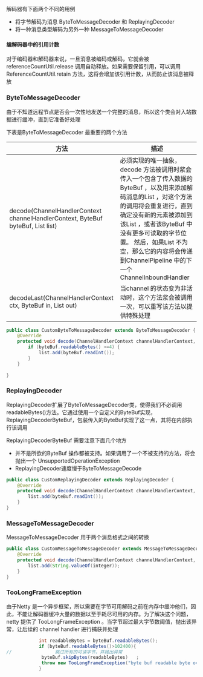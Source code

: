 解码器有下面两个不同的用例

- 将字节解码为消息   ByteToMessageDecoder  和 ReplayingDecoder
- 将一种消息类型解码为另外一种   MessageToMessageDecoder



#### 编解码器中的引用计数

对于编码器和解码器来说，一旦消息被编码或解码，它就会被referenceCountUtil.release 调用自动释放。如果需要保留引用，可以调用ReferenceCountUtil.retain 方法，这将会增加该引用计数，从而防止该消息被释放

### ByteToMessageDecoder  

由于不知道远程节点是否会一次性地发送一个完整的消息，所以这个类会对入站数据进行缓冲，直到它准备好处理

下表是ByteToMessageDecoder  最重要的两个方法

| 方法                                                         | 描述                                                         |
| ------------------------------------------------------------ | ------------------------------------------------------------ |
| decode(ChannelHandlerContext channelHandlerContext, ByteBuf byteBuf, List<Object> list) | 必须实现的唯一抽象，decode 方法被调用时浆会传入一个包含了传入数据的ByteBuf ，以及用来添加解码消息的List ，对这个方法的调用将会重复进行，直到确定没有新的元素被添加到该List ，或者该ByteBuf 中没有更多可读取的字节位置。 然后，如果List 不为空，那么它的内容将会传递到ChannelPipeline 中的下一个ChannelInboundHandler |
| decodeLast(ChannelHandlerContext ctx, ByteBuf in, List<Object> out) | 当channel 的状态变为非活动时，这个方法浆会被调用一次，可以重写该方法以提供特殊处理 |

```java
public class CustomByteToMessageDecoder extends ByteToMessageDecoder {
    @Override
    protected void decode(ChannelHandlerContext channelHandlerContext, ByteBuf byteBuf, List<Object> list) throws Exception {
        if (byteBuf.readableBytes() >=4) {
            list.add(byteBuf.readInt());
        }
    }
 
}
```



### ReplayingDecoder

ReplayingDecoder扩展了ByteToMessageDecoder类，使得我们不必调用readableBytes()方法。它通过使用一个自定义的ByteBuf实现，ReplayingDecoderByteBuf，包装传入的ByteBuf实现了这一点，其将在内部执行该调用

ReplayingDecoderByteBuf 需要注意下面几个地方

- 并不是所欲的ByteBuf 操作都被支持。如果调用了一个不被支持的方法，将会抛出一个 UnsupportedOperationException 
- ReplayingDecoder速度慢于ByteToMessageDecode

```java
public class CustomReplayingDecoder extends ReplayingDecoder {
    @Override
    protected void decode(ChannelHandlerContext channelHandlerContext, ByteBuf byteBuf, List<Object> list) throws Exception {
        list.add(byteBuf.readInt());
    }
}
```

### MessageToMessageDecoder 

MessageToMessageDecoder 用于两个消息格式之间的转换

```java
public class CustomMessageToMessageDecoder extends MessageToMessageDecoder<Integer> {
    @Override
    protected void decode(ChannelHandlerContext channelHandlerContext, Integer integer, List<Object> list) throws Exception {
        list.add(String.valueOf(integer));
    }
}
```

### TooLongFrameException

由于Netty 是一个异步框架，所以需要在字节可用解码之前在内存中缓冲他们，因此，不能让解码器缓冲大量的数据以至于耗尽可用的内存。为了解决这个问题，netty 提供了 TooLongFrameException 。当字节超过最大字节数阈值，抛出该异常，让后续的 channel handler 进行捕获并处理

```java
            int readableBytes = byteBuf.readableBytes();
            if (byteBuf.readableBytes()>102400){
//                跳过所有的可读字节，并抛出异常
             byteBuf.skipBytes(readableBytes)   ;
             throw new TooLongFrameException("byte buf readable byte over 102400");
            }
```